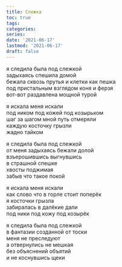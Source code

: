 ```yaml
---
title: Слежка
toc: true
tags:
categories:
series:
date: '2021-06-17'
lastmod: '2021-06-17'
draft: false
---
```


<!--more-->

я следила была под слежкой \
задыхаясь спешила домой \
бежала сквозь прутья и клетки как пешка \
под пристальным взглядом коня и ферзя \
вот-вот раздавлена мощной турой

я искала меня искали \
под ником под кожей под козырьком \
шаг за шагом мной путь отмеряли \
каждую косточку грызли \
жадно тайком

я следила была под слежкой \
от меня задыхаясь бежали долой \
взъерошившись выгнувшись \
в страшной спешке \
хвосты поджимая \
забыв что такое покой

я искала меня искали \
как слово что в горле стоит поперёк \
я косточки грызла \
забиралась в далёкие дали \
под ники под кожу под козырёк

я следила была под слежкой \
в фантазии созданной от тоски \
меня не преследуют \
а отвернулись не мешкая \
без объяснений объятий \
и не коснувшись щеки
